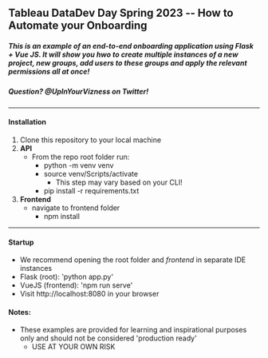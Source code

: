 ## Tableau DataDev Day Spring 2023 -- How to Automate your Onboarding

##### This is an example of an end-to-end onboarding application using Flask + Vue JS. It will show you hwo to create multiple instances of a new project, new groups, add users to these groups and apply the relevant permissions all at once!

##### Question? @UpInYourVizness on Twitter!

---

#### Installation

1. Clone this repository to your local machine
2. **API**
   * From the repo root folder run: 
     * python -m venv venv
     * source venv/Scripts/activate
       * This step may vary based on your CLI!
     * pip install -r requirements.txt
3. **Frontend**
   * navigate to frontend folder
     * npm install

---

#### Startup

- We recommend opening the root folder and *frontend* in separate IDE instances
- Flask (root): 'python app.py'
- VueJS (frontend): 'npm run serve'
- Visit http://localhost:8080 in your browser

#### Notes:
- These examples are provided for learning and inspirational purposes only and should not be considered 'production ready'
    - USE AT YOUR OWN RISK
